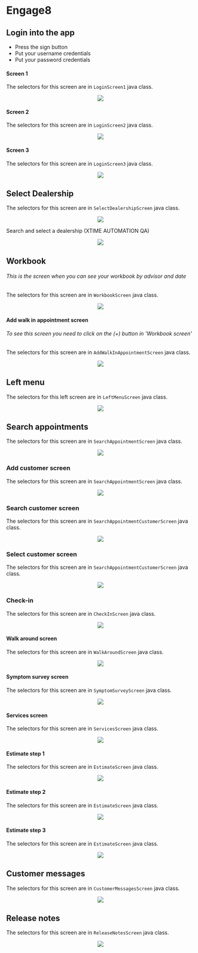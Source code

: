 # Engage8

## Login into the app
* Press the sign button
* Put your username credentials
* Put your password credentials
#### Screen 1
The selectors for this screen are in ```LoginScreen1``` java class.
<p align="center">
  <img src="screens/login-screen1.jpg">
</p>

#### Screen 2
The selectors for this screen are in ```LoginScreen2``` java class.
<p align="center">
  <img src="screens/login-screen2.jpg">
</p>

#### Screen 3
The selectors for this screen are in ```LoginScreen3``` java class.
<p align="center">
  <img src="screens/login-screen3.jpg">
</p>

## Select Dealership
The selectors for this screen are in ```SelectDealershipScreen``` java class.
<p align="center">
  <img src="screens/select-dealership.jpg">
</p>
Search and select a dealership (XTIME AUTOMATION QA)
<p align="center">
  <img src="screens/select-dealership-qa-automation.jpg">
</p>

## Workbook
###### This is the screen when you can see your workbook by advisor and date
The selectors for this screen are in ```WorkbookScreen``` java class.
<p align="center">
  <img src="screens/workbook-screen.jpg">
</p>

#### Add walk in appointment screen
###### To see this screen you need to click on the (+) button in 'Workbook screen'
The selectors for this screen are in ```AddWalkInAppointmentScreen``` java class.
<p align="center">
  <img src="screens/add-walk-in-appointment-screen.jpg">
</p>

## Left menu
The selectors for this left screen are in ```LeftMenuScreen``` java class.
<p align="center">
  <img src="screens/workbook-left-menu-screen.jpg">
</p>

## Search appointments
The selectors for this screen are in ```SearchAppointmentScreen``` java class.
<p align="center">
  <img src="screens/search-appointments-screen.jpg">
</p>

### Add customer screen
The selectors for this screen are in ```SearchAppointmentScreen``` java class.
<p align="center">
  <img src="screens/search-appointments-add-customer-screen.jpg">
</p>

### Search customer screen
The selectors for this screen are in ```SearchAppointmentCustomerScreen``` java class.
<p align="center">
  <img src="screens/search-appointments-select-customer-screen.jpg">
</p>

### Select customer screen
The selectors for this screen are in ```SearchAppointmentCustomerScreen``` java class.
<p align="center">
  <img src="screens/search-appointments-select-customer-screen2.jpg">
</p>

### Check-in
The selectors for this screen are in ```CheckInScreen``` java class.
<p align="center">
  <img src="screens/search-appointments-select-customer-checkin-screen.jpg">
</p>

#### Walk around screen
The selectors for this screen are in ```WalkAroundScreen``` java class.
<p align="center">
  <img src="screens/search-appointments-select-customer-walk-around-screen.jpg">
</p>

#### Symptom survey screen
The selectors for this screen are in ```SymptomSurveyScreen``` java class.
<p align="center">
  <img src="screens/search-appointments-select-customer-symptom-survey-screen.jpg">
</p>

#### Services screen
The selectors for this screen are in ```ServicesScreen``` java class.
<p align="center">
  <img src="screens/search-appointments-select-customer-services-screen.jpg">
</p>

#### Estimate step 1
The selectors for this screen are in ```EstimateScreen``` java class.
<p align="center">
  <img src="screens/search-appointments-select-customer-estimate-step1-screen.jpg">
</p>

#### Estimate step 2
The selectors for this screen are in ```EstimateScreen``` java class.
<p align="center">
  <img src="screens/search-appointments-select-customer-estimate-step2-screen.jpg">
</p>

#### Estimate step 3
The selectors for this screen are in ```EstimateScreen``` java class.
<p align="center">
  <img src="screens/search-appointments-select-customer-estimate-step3-screen.jpg">
</p>

## Customer messages
The selectors for this screen are in ```CustomerMessagesScreen``` java class.
<p align="center">
  <img src="screens/customer-messages.jpg">
</p>

## Release notes
The selectors for this screen are in ```ReleaseNotesScreen``` java class.
<p align="center">
  <img src="screens/release-notes.jpg">
</p>
